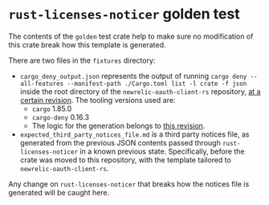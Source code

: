 # `rust-licenses-noticer` golden test

The contents of the `golden` test crate help to make sure no modification of this crate break how this template is generated.

There are two files in the `fixtures` directory:

- `cargo_deny_output.json` represents the output of running `cargo deny --all-features --manifest-path ./Cargo.toml list -l crate -f json` inside the root directory of the `newrelic-oauth-client-rs` repository, [at a certain revision](https://github.com/newrelic/newrelic-oauth-client-rs/blob/215ab8440e9418ea48b8c6726ac4a1a2e75eb1e1/Cargo.toml). The tooling versions used are:
  - `cargo` 1.85.0
  - `cargo-deny` 0.16.3
  - The logic for the generation belongs to [this revision](https://github.com/newrelic/newrelic-agent-control/blob/fc327420b5e1c63fbaa6525cf8bf95e3f1ce7e5b/license/src/main.rs#L1).
- `expected_third_party_notices_file.md` is a third party notices file, as generated from the previous JSON contents passed through `rust-licenses-noticer` in a known previous state. Specifically, before the crate was moved to this repository, with the template tailored to `newrelic-oauth-client-rs`.

Any change on `rust-licenses-noticer` that breaks how the notices file is generated will be caught here.
